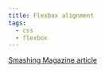 ```yaml
---
title: Flexbox alignment
tags:
  - css
  - flexbox
---
```


[Smashing Magazine article](https://www.smashingmagazine.com/2018/08/flexbox-alignment/)
